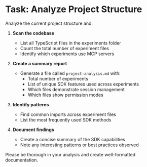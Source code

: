 # Task: Analyze Project Structure

<!-- This is a more complex task example -->

Analyze the current project structure and:

1. **Scan the codebase**
   - List all TypeScript files in the experiments folder
   - Count the total number of experiment files
   - Identify which experiments use MCP servers

2. **Create a summary report**
   - Generate a file called `project-analysis.md` with:
     - Total number of experiments
     - List of unique SDK features used across experiments
     - Which files demonstrate session management
     - Which files show permission modes

3. **Identify patterns**
   - Find common imports across experiment files
   - List the most frequently used SDK methods

4. **Document findings**
   - Create a concise summary of the SDK capabilities
   - Note any interesting patterns or best practices observed

Please be thorough in your analysis and create well-formatted documentation.
